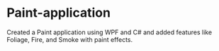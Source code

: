 # Paint-application
Created a Paint application using WPF and C# and added features like Foliage, Fire, and Smoke with paint effects.
